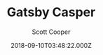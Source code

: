 ---
title: Gatsby Casper
github: https://github.com/scttcper/gatsby-casper
demo: https://gatsby-casper.netlify.app/
author: Scott Cooper
ssg:
  - Gatsby
cms:
  - Ghost
date: 2018-09-10T03:48:22.000Z
description: A Casper 2 blog starter for Gatsby
draft: true
publish_date: '2018-09-10T03:48:22Z'
update_date: '2022-07-13T19:17:02Z'
github_star: 454
github_fork: 179
---